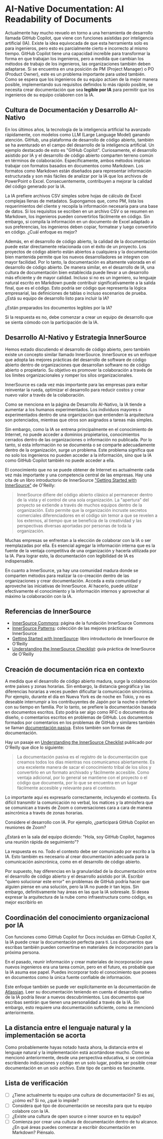 # AI-Native Documentation: AI Readability of Documents

Actualmente hay mucho revuelo en torno a una herramienta de desarrollo llamada GitHub Copilot, que viene con funciones asistidas por inteligencia artificial (IA).
Existe la idea equivocada de que esta herramienta solo es para ingenieros, pero esto es parcialmente cierto e incorrecto al mismo tiempo.
GitHub Copilot tiene una capacidad increíble para transformar la forma en que trabajan los ingenieros, pero a medida que cambian los métodos de trabajo de los ingenieros, las organizaciones también deben adaptarse.
Si se encuentra en una posición de PM (Project Manager) o PO (Product Owner), este es un problema importante para usted también.
Como se espera que los ingenieros de su equipo actúen de la mejor manera posible, implementando sus requisitos definidos lo más rápido posible, se necesita crear documentación que sea **legible por IA** para permitir que los ingenieros de su equipo colaboren con la IA.

## Cultura de Documentación y Desarrollo AI-Nativo

En los últimos años, la tecnología de la inteligencia artificial ha avanzado rápidamente, con modelos como LLM (Large Language Model) ganando atención.
GitHub, una plataforma de desarrollo de código abierto, también se ha aventurado en el campo del desarrollo de la inteligencia artificial.
Un ejemplo destacado de esto es "GitHub Copilot".
Curiosamente, el desarrollo asistido por IA y el desarrollo de código abierto comparten terreno común en términos de colaboración.
Específicamente, ambos métodos implican trabajar con formatos basados en documentos como Markdown.
Los formatos como Markdown están diseñados para representar información estructurada y son más fáciles de analizar por la IA que los archivos de PowerPoint o Excel.
Consecuentemente, contribuyen a mejorar la calidad del código generado por la IA.

La IA prefiere archivos CSV simples sobre hojas de cálculo de Excel complejas llenas de metadatos.
Supongamos que, como PM, lista los requerimientos del cliente y recopila la información necesaria para una base de datos.
Si los requisitos se escriben en un archivo CSV o se resumen en Markdown, los ingenieros pueden convertirlos fácilmente en código.
Sin embargo, si compila la información en un documento de Excel adaptado a sus preferencias, los ingenieros deben copiar, formatear y luego convertirlo en código.
¿Cuál enfoque es mejor?

Además, en el desarrollo de código abierto, la calidad de la documentación puede estar directamente relacionada con el éxito de un proyecto.
Los proyectos de código abierto están abiertos a cualquiera y la documentación bien mantenida permite que los nuevos desarrolladores se integren con mayor facilidad.
Por lo tanto, la documentación es altamente valorada en el desarrollo de código abierto.
De manera similar, en el desarrollo de IA, una cultura de documentación bien establecida puede llevar a un desarrollo más eficiente y de mayor calidad.
Incluso si no es un ingeniero, su lenguaje natural escrito en Markdown puede contribuir significativamente a la salida final, que es el código.
Esto podría ser código que representa la lógica empresarial, las definiciones de tablas o incluso escenarios de prueba.
¿Está su equipo de desarrollo listo para incluir la IA?

¿Están preparados los documentos legibles por la IA?

Si la respuesta es no, debe comenzar a crear un equipo de desarrollo que se sienta cómodo con la participación de la IA.

## Desarrollo AI-Nativo y Estrategia InnerSource

Hemos estado discutiendo el desarrollo de código abierto, pero también existe un concepto similar llamado InnerSource.
InnerSource es un enfoque que adopta las mejores prácticas del desarrollo de software de código abierto dentro de organizaciones que desarrollan software no de código abierto o propietario.
Su objetivo es promover la colaboración a través de los límites organizacionales y romper los silos organizacionales.

InnerSource es cada vez más importante para las empresas para evitar reinventar la rueda, optimizar el desarrollo para reducir costos y crear nuevo valor a través de la colaboración.

Como se menciona en la página de Desarrollo AI-Nativo, la IA tiende a aumentar a los humanos experimentados.
Los individuos mayores o experimentados dentro de una organización que entienden la arquitectura son potenciados, mientras que otros son asignados a tareas más simples.

Sin embargo, como la IA se entrena principalmente en el conocimiento de Internet, no puede acceder a dominios propietarios, conocimientos cerrados dentro de las organizaciones o información no publicada.
Por lo tanto, si esta información no se documenta o se comparte adecuadamente dentro de la organización, surge un problema.
Este problema significa que no solo los ingenieros no pueden acceder a la información, sino que la IA como GitHub Copilot también no puede acceder a ella.

El conocimiento que no se puede obtener de Internet es actualmente cada vez más importante y una competencia central de las empresas.
Hay una cita de un libro introductorio de InnerSource ["Getting Started with InnerSource"](https://innersourcecommons.org/learn/books/getting-started-with-innersource/) de O'Reilly:

> InnerSource difiere del código abierto clásico al permanecer dentro de la vista y el control de una sola organización.
La "apertura" del proyecto se extiende a través de muchos equipos dentro de la organización.
Esto permite que la organización incruste secretos comerciales diferenciadores en el código sin temor a que se revelen a los externos, al tiempo que se beneficia de la creatividad y las perspectivas diversas aportadas por personas de toda la organización.

Muchas empresas se enfrentan a la elección de colaborar con la IA o ser reemplazadas por ella.
Es esencial agregar la información interna que es la fuente de la ventaja competitiva de una organización y hacerla utilizada por la IA.
Para lograr esto, la documentación con legibilidad de IA es indispensable.

En cuanto a InnerSource, ya hay una comunidad madura donde se comparten métodos para realizar la co-creación dentro de las organizaciones y crear documentación.
Acceda a esta comunidad y aproveche las iniciativas de InnerSource.
Al hacerlo, puede utilizar efectivamente el conocimiento y la información internos y aprovechar al máximo la colaboración con la IA.

## Referencias de InnerSource

- [InnerSource Commons](https://innersourcecommons.org/): página de la fundación InnerSource Commons
- [InnerSource Patterns](https://patterns.innersourcecommons.org/): colección de las mejores prácticas de InnerSource
- [Getting Started with InnerSource](https://innersourcecommons.org/learn/books/getting-started-with-innersource/): libro introductorio de InnerSource de O'Reilly
- [Understanding the InnerSource Checklist](https://innersourcecommons.org/learn/books/understanding-the-innersource-checklist/): guía práctica de InnerSource de O'Reilly

## Creación de documentación rica en contexto

A medida que el desarrollo de código abierto madura, surge la colaboración entre países y zonas horarias.
Sin embargo, la distancia geográfica y las diferencias horarias a veces pueden dificultar la comunicación sincrónica.
Por ejemplo, durante el día en Nueva York es de noche en Tokio, y no es deseable interrumpir a los contribuyentes de Japón por la noche o interferir con su tiempo en familia.
Por lo tanto, se prefiere la documentación basada en documentos escritos.
Esto podría ser algo como RFC o documentos de diseño, o comentarios escritos en problemas de GitHub.
Los documentos formados por comentarios en los problemas de GitHub y similares también se llaman [documentación pasiva](https://www.oreilly.com/library/view/understanding-the-innersource/9781491986899/ch04.html).
Estos también son formas de documentación.

Hay un pasaje en [Understanding the InnerSource Checklist](https://innersourcecommons.org/ja/learn/books/getting-started-with-innersource/) publicado por O'Reilly que dice lo siguiente:

> La documentación pasiva es el registro de la documentación que creamos todos los días mientras nos comunicamos abiertamente.
Es una excelente manera de sacar el conocimiento tribal de los silos y convertirlo en un formato archivado y fácilmente accesible.
Como ventaja adicional, por lo general se mantiene con el proyecto o el código que documenta, por lo que se encuentra en un lugar fácilmente accesible y relevante para el contexto.

Lo importante aquí es expresarlo correctamente, incluyendo el contexto.
Es difícil transmitir la comunicación no verbal, los matices y la atmósfera que se comunican a través de Zoom o conversaciones cara a cara de manera asincrónica a través de zonas horarias.

Considere el desarrollo con IA.
Por ejemplo, ¿participará GitHub Copilot en reuniones de Zoom?

¿Estará en la sala del equipo diciendo: "Hola, soy GitHub Copilot, hagamos una reunión rápida de seguimiento"?

La respuesta es no.
Todo el contexto debe ser comunicado por escrito a la IA.
Esto también es necesario al crear documentación adecuada para la comunicación asincrónica, como en el desarrollo de código abierto.

Por supuesto, hay diferencias en la granularidad de la documentación entre el desarrollo de código abierto y el desarrollo asistido por IA.
Escribir "quiero solucionar este error" en problemas de GitHub podría hacer que alguien piense en una solución, pero la IA no puede ir tan lejos.
Sin embargo, definitivamente hay áreas en las que la IA sobresale.
Si desea expresar la arquitectura de la nube como infraestructura como código, es mejor escribirlo en

## Coordinación del conocimiento organizacional por IA

Con funciones como GitHub Copilot for Docs incluidas en GitHub Copilot X, la IA puede crear la documentación perfecta para ti.
Los documentos que escribas también pueden convertirse en materiales de incorporación para la próxima persona.

En el pasado, reunir información y crear materiales de incorporación para nuevos ingenieros era una tarea común, pero en el futuro, es probable que la IA asuma ese papel.
Puedes incorporar todo el conocimiento que posees en documentos como la única fuente confiable de información.

Este enfoque también se puede ver explícitamente en la documentación de [Atlassian](https://www.atlassian.com/es/work-management/knowledge-sharing/documentation/importance-of-documentation).
Leer su documentación teniendo en cuenta el desarrollo nativo de la IA podría llevar a nuevos descubrimientos.
Los documentos que escribas sentirán que tienen una personalidad a través de la IA.
Sin embargo, esto requiere una documentación suficiente, como se mencionó anteriormente.

## La distancia entre el lenguaje natural y la implementación se acorta

Como probablemente hayas notado hasta ahora, la distancia entre el lenguaje natural y la implementación está acortándose mucho.
Como se mencionó anteriormente, desde una perspectiva educativa, si se continúa escribiendo indicaciones y código en un solo lugar, podría ser posible crear documentación en un solo archivo.
Este tipo de cambio es fascinante.

## Lista de verificación

- [ ] ¿Tiene actualmente tu equipo una cultura de documentación?  Si es así, ¿cómo es?  Si no, ¿qué lo impide?
- [ ] Considera qué tipo de documentación se necesita para que tu equipo colabore con la IA.
- [ ] ¿Existe una cultura de open source o inner source en tu equipo?
- [ ] Comienza por crear una cultura de documentación dentro de tu alcance. ¿En qué áreas puedes comenzar a escribir documentación en Markdown?  Piénsalo.
